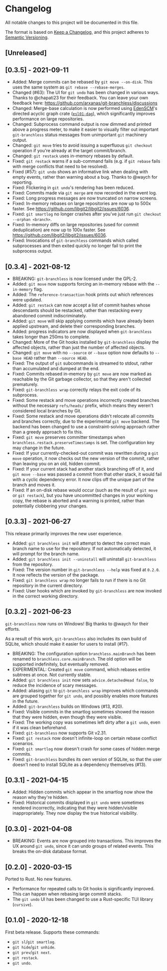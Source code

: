 # Changelog

All notable changes to this project will be documented in this file.

The format is based on [Keep a Changelog](https://keepachangelog.com/en/1.0.0/),
and this project adheres to [Semantic Versioning](https://semver.org/spec/v2.0.0.html).

## [Unreleased]

## [0.3.5] - 2021-09-11

- Added: Merge commits can be rebased by `git move --on-disk`. This uses the same system as `git rebase --rebase-merges`.
- Changed (#63): The UI for `git undo` has been changed in various ways. Thanks to @chapati23 for their feedback. You can leave your own feedback here: https://github.com/arxanas/git-branchless/discussions
- Changed: Merge-base calculation is now performed using [EdenSCM](https://github.com/facebookexperimental/eden)'s directed acyclic graph crate ([`esl01-dag`](https://crates.io/crates/esl01-dag)), which significantly improves performance on large repositories.
- Changed: Subprocess command output is now dimmed and printed above a progress meter, to make it easier to visually filter out important `git-branchless` status messages from unimportant `git` machinery output.
- Changed: `git move` tries to avoid issuing a superfluous `git checkout` operation if you're already at the target commit/branch.
- Changed: `git restack` uses in-memory rebases by default.
- Fixed: `git restack` warns if a sub-command fails (e.g. if `git rebase` fails with merge conflicts that need to be resolved).
- Fixed (#57): `git undo` shows an informative link when dealing with empty events, rather than warning about a bug. Thanks to @waych for reporting.
- Fixed: Flickering in `git undo`'s rendering has been reduced.
- Fixed: Commits made via `git merge` are now recorded in the event log.
- Fixed: Long progress messages are now truncated on narrow screens.
- Fixed: In-memory rebases on large repositories are now up to 500x faster. See https://github.com/libgit2/libgit2/issues/6036.
- Fixed: `git smartlog` no longer crashes after you've just run `git checkout --orphan <branch>`.
- Fixed: In-memory diffs on large repositories (used for commit deduplication) are now up to 100x faster. See https://github.com/libgit2/libgit2/issues/6036.
- Fixed: Invocations of `git-branchless` commands which called subprocesses and then exited quickly no longer fail to print the subprocess output.

## [0.3.4] - 2021-08-12

- BREAKING: `git-branchless` is now licensed under the GPL-2.
- Added: `git move` now supports forcing an in-memory rebase with the `--in-memory` flag.
- Added: The `reference-transaction` hook prints out which references were updated.
- Added: `git restack` can now accept a list of commit hashes whose descendants should be restacked, rather than restacking every abandoned commit indiscriminately.
- Added: `git move` will skip applying commits which have already been applied upstream, and delete their corresponding branches.
- Added: progress indicators are now displayed when `git-branchless` takes longer than 250ms to complete.
- Changed: More of the Git hooks installed by `git-branchless` display the affected objects, rather than just the number of affected objects.
- Changed: `git move` with no `--source` or `--base` option now defaults to `--base HEAD` rather than `--source HEAD`.
- Fixed: The output of `git` subcommands is streamed to stdout, rather than accumulated and dumped at the end.
- Fixed: Commits rebased in-memory by `git move` are now marked as reachable by the Git garbage collector, so that they aren't collected prematurely.
- Fixed: `git-branchless wrap` correctly relays the exit code of its subprocess.
- Fixed: Some restack and move operations incorrectly created branches without the necessary `refs/heads/` prefix, which means they weren't considered local branches by Git.
- Fixed: Some restack and move operations didn't relocate all commits and branches correctly, due to the experimental `git move` backend. The backend has been changed to use a constraint-solving approach rather than a greedy approach to fix this.
- Fixed: `git move` preserves committer timestamps when `branchless.restack.preserveTimestamps` is set. The configuration key may change in the future.
- Fixed: If your currently-checked-out commit was rewritten during a `git move` operation, it now checks out the new version of the commit, rather than leaving you on an old, hidden commit.
- Fixed: If your current stack had another stack branching off of it, and `git move --base` was passed a commit from that other stack, it would fail with a cyclic dependency error. It now clips off the unique part of the branch and moves it.
- Fixed: If an on-disk rebase would occur (such as the result of `git move` or `git restack`), but you have uncommitted changes in your working copy, the rebase is aborted and a warning is printed, rather than potentially clobbering your changes.

## [0.3.3] - 2021-06-27

This release primarily improves the new user experience.

- Added: `git branchless init` will attempt to detect the correct main branch name to use for the repository. If not automatically detected, it will prompt for the branch name.
- Added: `git branchless init --uninstall` will uninstall `git-branchless` from the repository.
- Fixed: The version number in `git-branchless --help` was fixed at `0.2.0`. It now reflects the version of the package.
- Fixed:  `git branchless wrap` no longer fails to run if there is no Git repository in the current directory.
- Fixed: User hooks which are invoked by `git-branchless` are now invoked in the correct working directory.

## [0.3.2] - 2021-06-23

`git-branchless` now runs on Windows! Big thanks to @waych for their efforts.

As a result of this work, `git-branchless` also includes its own build of SQLite, which should make it easier for users to install (#17).

- BREAKING: The configuration option `branchless.mainBranch` has been renamed to `branchless.core.mainBranch`. The old option will be supported indefinitely, but eventually removed.
- EXPERIMENTAL: Created `git move` command, which rebases entire subtrees at once. Not currently stable.
- Added: `git branchless init` now sets `advice.detachedHead false`, to reduce the incidence of scary messages.
- Added: aliasing `git` to `git-branchless wrap` improves which commands are grouped together for `git undo`, and possibly enables more features in the future.
- Added: `git-branchless` builds on Windows (#13, #20).
- Fixed: Visible commits in the smartlog sometimes showed the reason that they were hidden, even though they were visible.
- Fixed: The working copy was sometimes left dirty after a `git undo`, even if it was clean beforehand.
- Fixed: `git-branchless` now supports Git v2.31.
- Fixed: `git restack` now doesn't infinite-loop on certain rebase conflict scenarios.
- Fixed: `git smartlog` now doesn't crash for some cases of hidden merge commits.
- Fixed: `git-branchless` bundles its own version of SQLite, so that the user doesn't need to install SQLite as a dependency themselves (#13).

## [0.3.1] - 2021-04-15

- Added: Hidden commits which appear in the smartlog now show the reason why they're hidden.
- Fixed: Historical commits displayed in `git undo` were sometimes rendered incorrectly, indicating that they were hidden/visible inappropriately. They now display the true historical visibility.

## [0.3.0] - 2021-04-08

- BREAKING: Events are now grouped into transactions. This improves the UX around `git undo`, since it can undo groups of related events. This breaks the on-disk database format.

## [0.2.0] - 2020-03-15

Ported to Rust. No new features.

- Performance for repeated calls to Git hooks is significantly improved. This can happen when rebasing large commit stacks.
- The `git undo` UI has been changed to use a Rust-specific TUI library (`cursive`).

## [0.1.0] - 2020-12-18

First beta release. Supports these commands:

- `git sl`/`git smartlog`.
- `git hide`/`git unhide`.
- `git prev`/`git next`.
- `git restack`.
- `git undo`.

